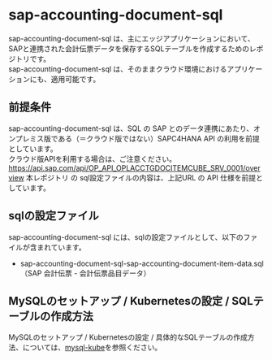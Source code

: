 # sap-accounting-document-sql  

sap-accounting-document-sql は、主にエッジアプリケーションにおいて、SAPと連携された会計伝票データを保存するSQLテーブルを作成するためのレポジトリです。  
sap-accounting-document-sql は、そのままクラウド環境におけるアプリケーションにも、適用可能です。  

## 前提条件  
sap-accounting-document-sql は、SQL の SAP とのデータ連携にあたり、オンプレミス版である（＝クラウド版ではない）SAPC4HANA API の利用を前提としています。  
クラウド版APIを利用する場合は、ご注意ください。  
https://api.sap.com/api/OP_API_OPLACCTGDOCITEMCUBE_SRV_0001/overview
本レポジトリ の sql設定ファイルの内容は、上記URL の API 仕様を前提としています。    

## sqlの設定ファイル

sap-accounting-document-sql には、sqlの設定ファイルとして、以下のファイルが含まれています。  

* sap-accounting-document-sql-sap-accounting-document-item-data.sql（SAP 会計伝票 - 会計伝票品目データ）

## MySQLのセットアップ / Kubernetesの設定 / SQLテーブルの作成方法

MySQLのセットアップ / Kubernetesの設定 / 具体的なSQLテーブルの作成方法、については、[mysql-kube](https://github.com/latonaio/mysql-kube)を参照ください。

